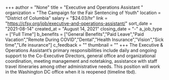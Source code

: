 +++
author = "None"
title = "Executive and Operations Assistant "
organization = "The Campaign for the Fair Sentencing of Youth"
location = "District of Columbia"
salary = "$24.03/hr"
link = "https://cfsy.org/job/executive-and-operations-assistant/"
sort_date = "2021-08-14"
created_at = "August 14, 2021"
closing_date = "-"
a_job_type = ["Full Time"]
b_benefits = ["General Benefits","Paid Leave","Paid Vacation","Remote During COVID","Dental","Health Insurance","Vision","Sick time","Life insurance"]
c_feedback = ""
thumbnail = ""
+++
The Executive & Operations Assistant’s primary responsibilities include daily and ongoing support to the Co-Executive Directors, general office and organizational coordination, meeting management and notetaking, assistance with staff travel itineraries among other administrative needs. This position will work in the Washington DC office when it is reopened (timeline tbd).